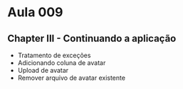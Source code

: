 # Aula 009

## Chapter III - Continuando a aplicação

- Tratamento de exceções
- Adicionando coluna de avatar
- Upload de avatar
- Remover arquivo de avatar existente
